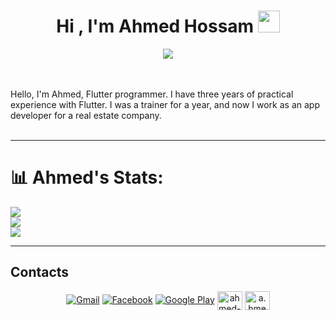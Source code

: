 <h1 align="center">Hi , I'm Ahmed Hossam <img src="https://media.giphy.com/media/hvRJCLFzcasrR4ia7z/giphy.gif" width="35"></h1>
<p align="center">
  <a href="https://github.com/DenverCoder1/readme-typing-svg"><img src="https://readme-typing-svg.herokuapp.com?lines=SoftWare+Engineer;Flutter+Developer&center=true&width=500&height=50"></a>
<!-- </p>
<br>
<p align="center"> 
	<img src="https://komarev.com/ghpvc/?username=amirbayat0&label=Profile%20views&color=0e75b6&style=plastic" alt="amirbayat0" /> 
</p> -->





<br><br>
Hello, I'm Ahmed, Flutter programmer. I have three years of practical experience with Flutter. I was a trainer for a year, and now I work as an app developer for a real estate company.
<br><br>

---

  # 📊 Ahmed's Stats:
![](https://github-readme-stats.vercel.app/api?username=ahmedhossam1212&theme=default&hide_border=false&include_all_commits=true&count_private=true)<br/>
![](https://github-readme-streak-stats.herokuapp.com/?user=ahmedhossam1212&theme=default&hide_border=false)<br/>
![](https://github-readme-stats.vercel.app/api/top-langs/?username=ahmedhossam1212&theme=default&hide_border=false&include_all_commits=true&count_private=true&layout=compact)

---


## Contacts
<p align="center">
	<a href="mailto:ahossamm404@gmail.com"><img img src="https://img.shields.io/badge/gmail-%23EA4335.svg?style=plastic&logo=gmail&logoColor=white" alt="Gmail"/></a>
  	<a href="https://www.facebook.com/profile.php?id=100014832069579"><img src="https://img.shields.io/badge/facebook-%23181717.svg?style=plastic&logo=facebook&logoColor=white" alt="Facebook"/></a>
	<a href="http://Wa.me/201061917210" target="_blank"><img alt="Google Play" src="https://img.shields.io/badge/whatsapp%20bussines-128C7E.svg?style=for-the-badge&logo=whatsapp&logoColor=white" /></a>
	<a href="https://linkedin.com/in/ahmed-hossam-275b23234" target="blank"><img align="center" src="https://raw.githubusercontent.com/rahuldkjain/github-profile-readme-generator/master/src/images/icons/Social/linked-in-alt.svg" alt="ahmed-hossam-275b23234" height="30" width="40" /></a>
<a href="https://instagram.com/a.hmed404" target="blank"><img align="center" src="https://raw.githubusercontent.com/rahuldkjain/github-profile-readme-generator/master/src/images/icons/Social/instagram.svg" alt="a.hmed404" height="30" width="40" /></a>
</p>

